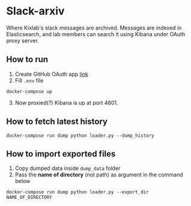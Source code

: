 # Slack-arxiv

Where Kixlab's slack messages are archived. Messages are indexed in Elasticsearch, and lab members can search it using Kibana under OAuth proxy server.

How to run
---
1. Create GitHub OAuth app [link](https://github.com/settings/developers)
2. Fill `.env` file
```commandline
docker-compose up
```
3. Now proxied(?) Kibana is up at port 4601.

How to fetch latest history
---
```commandline
docker-compose run dump python loader.py --dump_history
```

How to import exported files
---
1. Copy dumped data inside `dump_data` folder
2. Pass the **name of directory** (not path) as argument in the command below
```commandline
docker-compose run dump python loader.py --export_dir NAME_OF_DIRECTORY
```
